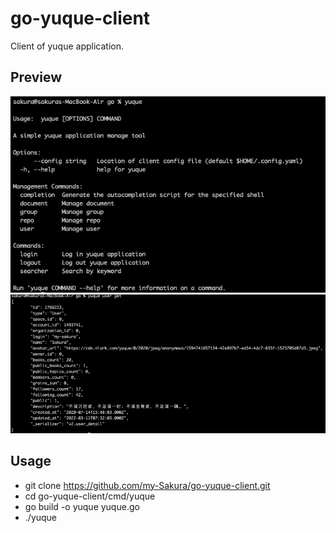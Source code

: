 # go-yuque-client

Client of yuque application.

## Preview

![](https://github.com/my-Sakura/go-yuque-client/blob/master/images/yuque.png)
![](https://github.com/my-Sakura/go-yuque-client/blob/master/images/user_get.png)

## Usage

- git clone https://github.com/my-Sakura/go-yuque-client.git
- cd go-yuque-client/cmd/yuque
- go build -o yuque yuque.go
- ./yuque

